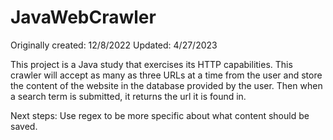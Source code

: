 # JavaWebCrawler

Originally created: 12/8/2022
Updated: 4/27/2023

This project is a Java study that exercises its HTTP capabilities. This crawler will accept as many as three URLs at a time from the user and store the content of the website in the database provided by the user. Then when a search term is submitted, it returns the url it is found in.

Next steps: Use regex to be more specific about what content should be saved. 
